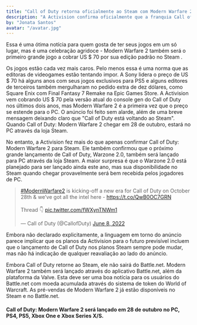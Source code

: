 ```yaml
---
title: "Call of Duty retorna oficialmente ao Steam com Modern Warfare 2"
description: "A Activision confirma oficialmente que a franquia Call of Duty está retornando ao Steam pela primeira vez em anos com Modern Warfare 2. Em um anúncio na manhã de quarta-feira, a Activision confirmou que Call of Duty: Modern Warfare 2 será lançado ainda este ano através da loja Steam para PC."
by: "Jonata Santos"
avatar: "/avatar.jpg"
---
```


Essa é uma ótima notícia para quem gosta de ter seus jogos em um só lugar, mas é uma celebração agridoce - Modern Warfare 2 também será o primeiro grande jogo a cobrar US $ 70 por sua edição padrão no Steam .

Os jogos estão cada vez mais caros. Pelo menos essa é uma norma que as editoras de videogames estão tentando impor. A Sony lidera o preço de US $ 70 há alguns anos com seus jogos exclusivos para PS5 e alguns editores de terceiros também mergulharam no pedido extra de dez dólares, como Square Enix com Final Fantasy 7 Remake na Epic Games Store. A Activision vem cobrando US $ 70 pela versão atual do console gen do Call of Duty nos últimos dois anos, mas Modern Warfare 2 é a primeira vez que o preço se estende para o PC. O anúncio foi feito sem alarde, além de uma breve mensagem deixando claro que "Call of Duty está voltando ao Steam". Quando Call of Duty: Modern Warfare 2 chegar em 28 de outubro, estará no PC através da loja Steam.

No entanto, a Activision fez mais do que apenas confirmar Call of Duty: Modern Warfare 2 para Steam. Ele também confirmou que o próximo grande lançamento de Call of Duty, Warzone 2.0, também será lançado para PC através da loja Steam. A maior surpresa é que o Warzone 2.0 está planejado para ser lançado ainda este ano, mas sua disponibilidade no Steam quando chegar provavelmente será bem recebida pelos jogadores de PC.

<blockquote class="twitter-tweet"><p lang="en" dir="ltr"><a href="https://twitter.com/hashtag/ModernWarfare2?src=hash&amp;ref_src=twsrc%5Etfw">#ModernWarfare2</a> is kicking-off a new era for Call of Duty on October 28th &amp; we’ve got all the intel here - <a href="https://t.co/QwB0OC7GRN">https://t.co/QwB0OC7GRN</a><br><br>Thread 👇 <a href="https://t.co/fWXynTNWm1">pic.twitter.com/fWXynTNWm1</a></p>&mdash; Call of Duty (@CallofDuty) <a href="https://twitter.com/CallofDuty/status/1534583176227459072?ref_src=twsrc%5Etfw">June 8, 2022</a></blockquote> <script async src="https://platform.twitter.com/widgets.js" charset="utf-8"></script>

Embora não declarado explicitamente, a linguagem em torno do anúncio parece implicar que os planos da Activision para o futuro previsível incluem que o lançamento de Call of Duty nos planos Steam sempre pode mudar, mas não há indicação de qualquer reavaliação ao lado do anúncio.

Embora Call of Duty retorne ao Steam, ele não sairá do Battle.net. Modern Warfare 2 também será lançado através do aplicativo Battle.net, além da plataforma da Valve. Esta deve ser uma boa notícia para os usuários do Battle.net com moeda acumulada através do sistema de token do World of Warcraft. As pré-vendas de Modern Warfare 2 já estão disponíveis no Steam e no Battle.net.

#### Call of Duty: Modern Warfare 2 será lançado em 28 de outubro no PC, PS4, PS5, Xbox One e Xbox Series X/S.